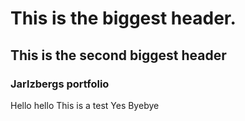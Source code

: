 # This is the biggest header.
## This is the second biggest header
### Jarlzbergs portfolio
Hello hello
This is a test
Yes
Byebye
